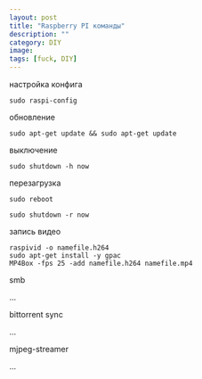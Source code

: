 ```yaml
---
layout: post
title: "Raspberry PI команды"
description: ""
category: DIY
image: 
tags: [fuck, DIY]
---
```

настройка конфига 
<pre><code>sudo raspi-config</code></pre>
обновление
<pre><code>sudo apt-get update && sudo apt-get update</code></pre>
выключение 
<pre><code>sudo shutdown -h now</code></pre>
перезагрузка 
<pre><code>sudo reboot</code></pre>
<pre><code>sudo shutdown -r now</code></pre>

запись видео 
<pre><code>raspivid -o namefile.h264
sudo apt-get install -y gpac
MP4Box -fps 25 -add namefile.h264 namefile.mp4</code></pre>

smb

...

bittorrent sync

...

mjpeg-streamer

...



